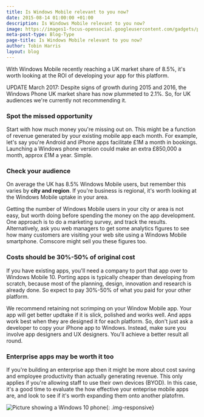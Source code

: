 ```yaml
---
title: Is Windows Mobile relevant to you now?
date: 2015-08-14 01:00:00 +01:00
description: Is Windows Mobile relevant to you now?
image: https://images1-focus-opensocial.googleusercontent.com/gadgets/proxy?container=focus&resize_w=1024&refresh=2592000&url=https://pocketworks-website.s3.amazonaws.com/nokia-windows-phone.jpg
meta-post-type: Blog-Type
page-title: Is Windows Mobile relevant to you now?
author: Tobin Harris
layout: blog
---
```


With Windows Mobile recently reaching a UK market share of 8.5%, it's worth looking at the ROI of developing your app for this platform.

UPDATE March 2017: Despite signs of growth during 2015 and 2016, the Windows Phone UK market share has now plummeted to 2.1%. So, for UK audiences we're currently not recommending it. 

<!--more-->

### Spot the missed opportunity

Start with how much money you're missing out on. This might be a function of revenue generated by your existing mobile app each month. For example, let's say you're Android and iPhone apps facilitate £1M a month in bookings. Launching a Windows phone version could make an extra £850,000 a month, approx £1M a year. Simple.

### Check your audience

On average the UK has 8.5% Windows Mobile users, but remember this varies by **city and region**. If you're business is regional, it's worth looking at the Windows Mobile uptake in your area.

Getting the number of Windows Mobile users in your city or area is not easy, but worth doing before spending the money on the app development. One approach is to do a marketing survey, and track the results. Alternatively, ask you web managers to get some analytics figures to see how many customers are visiting your web site using a Windows Mobile smartphone. Comscore might sell you these figures too.

### Costs should be 30%-50% of original cost

If you have existing apps, you'll need a company to port that app over to Windows Mobile 10. Porting apps is typically cheaper than developing from scratch, because most of the planning, design, innovation and research is already done. So expect to pay 30%-50% of what you paid for your other platform.

We recommend retaining not scrimping on your Window Mobile app. Your app will get better updtake if it is slick, polished and works well. And apps work best when they are designed it for each platform. So, don't just ask a developer to copy your iPhone app to Windows. Instead, make sure you involve app designers and UX designers. You'll achieve a better result all round.

### Enterprise apps may be worth it too

If you're building an enterprise app then it might be more about cost saving and employee productivity than actually generating revenue. This only applies if you're allowing staff to use their own devices (BYOD). In this case, it's a good time to evaluate the how effective your enteprise mobile apps are, and look to see if it's worth expanding them onto another platofrm.

![Picture showing a Windows 10 phone](http://www.winbeta.org/sites/default/files/news/Windows-10-on-phones_2.jpg){: .img-responsive}
